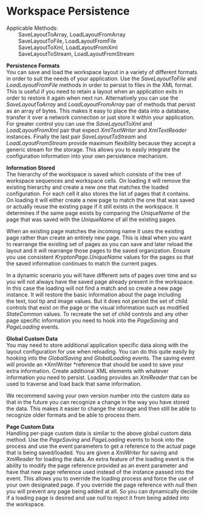 # Workspace Persistence

Applicable Methods:  
        SaveLayoutToArray, LoadLayoutFromArray  
        SaveLayoutToFile, LoadLayoutFromFile  
        SaveLayoutToXml, LoadLayoutFromXml  
        SaveLayoutToStream, LoadLayoutFromStream

  
  
**Persistence Formats**  
You can save and load the workspace layout in a variety of different formats in
order to suit the needs of your application. Use the *SaveLayoutToFile* and
*LoadLayoutFromFile* methods in order to persist to files in the XML format.
This is useful if you need to retain a layout when an application exits in order
to restore it again when next run. Alternatively you can use the
*SaveLayoutToArray* and *LoadLayoutFromArray* pair of methods that persist as an
array of bytes. This makes it easy to place the data into a database, transfer
it over a network connection or just store it within your application. For
greater control you can use the *SaveLayoutToXml* and *LoadLayoutFromXml* pair
that expect *XmlTextWriter* and *XmlTextReader* instances. Finally the last pair
*SaveLayoutToStream* and *LoadLayoutFromStream* provide maximum flexibility
because they accept a generic stream for the storage. This allows you to easily
integrate the configuration information into your own persistence mechanism.

**Information Stored**  
The hierarchy of the workspace is saved which consists of the tree of workspace
sequences and workspace cells. On loading it will remove the existing hierarchy
and create a new one that matches the loaded configuration. For each cell it
also stores the list of pages that it contains. On loading it will either create
a new page to match the one that was saved or actually reuse the existing page
if it still exists in the workspace. It determines if the same page exists by
comparing the *UniqueName* of the page that was saved with the *UniqueName* of
all the existing pages.

When an existing page matches the incoming name it uses the existing page rather
than create an entirely new page. This is ideal when you want to rearrange the
existing set of pages as you can save and later reload the layout and it will
rearrange those pages to the saved organization. Ensure you use consistent
*KryptonPage.UniqueName* values for the pages so that the saved information
continues to match the current pages.

In a dynamic scenario you will have different sets of pages over time and so you
will not always have the saved page already present in the workspace. In this
case the loading will not find a match and so create a new page instance. It
will restore the basic information about the page including the text, tool tip
and image values. But it does not persist the set of child controls that exist
on the page or the visual information such as modified *StateCommon* values. To
recreate the set of child controls and any other page specific information you
need to hook into the *PageSaving* and *PageLoading* events.

**Global Custom Data**  
You may need to store additional application specific data along with the layout
configuration for use when reloading. You can do this quite easily by hooking
into the *GlobalSaving* and *GlobalLoading* events. The saving event will
provide an *XmlWriter *reference that should be used to save your extra
information. Create additional XML elements with whatever information you need
to persist. Loading provides an *XmlReader* that can be used to traverse and
load back that same information.

We recommend saving your own version number into the custom data so that in the
future you can recognize a change in the way you have stored the data. This
makes it easier to change the storage and then still be able to recognize older
formats and be able to process them.

**Page Custom Data**  
Handling per-page custom data is similar to the above global custom data method.
Use the *PageSaving* and *PageLoading* events to hook into the process and use
the event parameters to get a reference to the actual page that is being
saved/loaded. You are given a *XmlWriter* for saving and *XmlReader* for loading
the data. An extra feature of the loading event is the ability to modify the
page reference provided as an event parameter and have that new page reference
used instead of the instance passed into the event. This allows you to override
the loading process and force the use of your own designated page. If you
override the page reference with *null* then you will prevent any page being
added at all. So you can dynamically decide if a loading page is desired and use
*null* to reject it from being added into the workspace.
